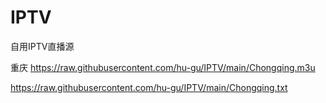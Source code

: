 # IPTV
自用IPTV直播源

重庆 https://raw.githubusercontent.com/hu-gu/IPTV/main/Chongqing.m3u
     
https://raw.githubusercontent.com/hu-gu/IPTV/main/Chongqing.txt
